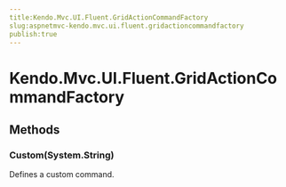 ```yaml
---
title:Kendo.Mvc.UI.Fluent.GridActionCommandFactory
slug:aspnetmvc-kendo.mvc.ui.fluent.gridactioncommandfactory
publish:true
---
```


# Kendo.Mvc.UI.Fluent.GridActionCommandFactory

## Methods

### Custom(System.String)
Defines a custom command.